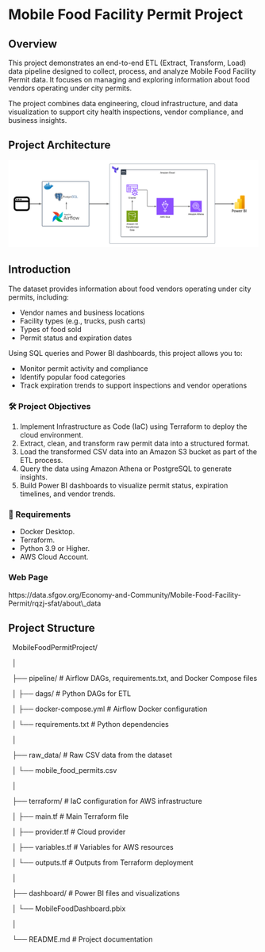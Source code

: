 # Mobile Food Facility Permit Project


## Overview

This project demonstrates an end-to-end ETL (Extract, Transform, Load) data pipeline designed to collect, process, and analyze Mobile Food Facility Permit data. It focuses on managing and exploring information about food vendors operating under city permits.

The project combines data engineering, cloud infrastructure, and data visualization to support city health inspections, vendor compliance, and business insights.

## Project Architecture

![image_alt](https://github.com/erikstephan09/Data-Enginner-Projects/blob/3a555dedd9e4ae52e666c3299fd592efaa95d107/Pipelines-Projects/Mobile_Food_Facility_Permit/MFFP%20Diagram.png)

## Introduction

The dataset provides information about food vendors operating under city permits, including:

- Vendor names and business locations
- Facility types (e.g., trucks, push carts)
- Types of food sold
- Permit status and expiration dates

Using SQL queries and Power BI dashboards, this project allows you to:
- Monitor permit activity and compliance
- Identify popular food categories
- Track expiration trends to support inspections and vendor operations

### 🛠️ Project Objectives

1. Implement Infrastructure as Code (IaC) using Terraform to deploy the cloud environment.
2. Extract, clean, and transform raw permit data into a structured format.
3. Load the transformed CSV data into an Amazon S3 bucket as part of the ETL process.
4. Query the data using Amazon Athena or PostgreSQL to generate insights.
5. Build Power BI dashboards to visualize permit status, expiration timelines, and vendor trends.

### 🧰 Requirements

- Docker Desktop.
- Terraform.
- Python 3.9 or Higher.
- AWS Cloud Account.

### Web Page

<link> https://data.sfgov.org/Economy-and-Community/Mobile-Food-Facility-Permit/rqzj-sfat/about\_data

## Project Structure

&nbsp;   MobileFoodPermitProject/

&nbsp;   │

&nbsp;   ├── pipeline/                 # Airflow DAGs, requirements.txt, and Docker Compose files

&nbsp;   │   ├── dags/                 # Python DAGs for ETL

&nbsp;   │   ├── docker-compose.yml    # Airflow Docker configuration

&nbsp;   │   └── requirements.txt      # Python dependencies

&nbsp;   │

&nbsp;   ├── raw\_data/                 # Raw CSV data from the dataset

&nbsp;   │   └── mobile\_food\_permits.csv

&nbsp;   │

&nbsp;   ├── terraform/                # IaC configuration for AWS infrastructure

&nbsp;   │   ├── main.tf   			# Main Terraform file

&nbsp;   │   ├── provider.tf        # Cloud provider

&nbsp;   │   ├── variables.tf       # Variables for AWS resources

&nbsp;   │   └── outputs.tf         # Outputs from Terraform deployment

&nbsp;   │

&nbsp;   ├── dashboard/            # Power BI files and visualizations

&nbsp;   │   └── MobileFoodDashboard.pbix

&nbsp;   │

&nbsp;   └── README.md            # Project documentation







